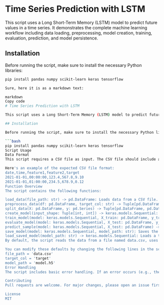 # Time Series Prediction with LSTM

This script uses a Long Short-Term Memory (LSTM) model to predict future values in a time series. It demonstrates the complete machine learning workflow including data loading, preprocessing, model creation, training, evaluation, prediction, and model persistence.

## Installation

Before running the script, make sure to install the necessary Python libraries:

```bash
pip install pandas numpy scikit-learn keras tensorflow

Sure, here it is as a markdown text:

markdown
Copy code
# Time Series Prediction with LSTM

This script uses a Long Short-Term Memory (LSTM) model to predict future values in a time series. It demonstrates the complete machine learning workflow including data loading, preprocessing, model creation, training, evaluation, prediction, and model persistence.

## Installation

Before running the script, make sure to install the necessary Python libraries:

```bash
pip install pandas numpy scikit-learn keras tensorflow
Script Usage
Data Format
This script requires a CSV file as input. The CSV file should include a date and time column, as well as a column for the target variable to predict. The remaining columns are considered as features.

Here's an example of the expected CSV file format:
date,time,feature1,feature2,target
2021-01-01,00:00:00,123.4,567.8,9.10
2021-01-01,01:00:00,234.5,678.9,0.12
Function Overview
The script contains the following functions:

load_data(file_path: str) -> pd.DataFrame: Loads data from a CSV file.
preprocess_data(df: pd.DataFrame, target_col: str) -> Tuple[pd.DataFrame, pd.Series]: Preprocesses the data by converting the date and time to timestamp, normalizing all feature columns, and separating the features and target variable.
split_data(X: pd.DataFrame, y: pd.Series) -> Tuple[pd.DataFrame, pd.DataFrame, pd.Series, pd.Series]: Splits the data into training and test sets.
create_model(input_shape: Tuple[int, int]) -> keras.models.Sequential: Creates a LSTM model.
train_model(model: keras.models.Sequential, X_train: pd.DataFrame, y_train: pd.Series, epochs: int = 50, validation_split: float = 0.2) -> Tuple[keras.models.Sequential, keras.callbacks.History]: Trains the LSTM model on the training data.
evaluate_model(model: keras.models.Sequential, X_test: pd.DataFrame, y_test: pd.Series) -> float: Evaluates the model on the test data and returns the loss.
predict_sample(model: keras.models.Sequential, X_test: pd.DataFrame) -> float: Predicts the value for the first sample in the test set.
save_model(model: keras.models.Sequential, model_path: str): Saves the trained model to a file.
load_saved_model(model_path: str) -> keras.models.Sequential: Loads a trained model from a file.
By default, the script reads the data from a file named data.csv, uses a column named target as the target variable, trains a LSTM model, and saves the trained model to a file named model.h5.

You can modify these defaults by changing the following lines in the script:
file_path = 'data.csv'
target_col = 'target'
model_path = 'model.h5'
Error Handling
The script includes basic error handling. If an error occurs (e.g., the data file does not exist, the target column is not found in the data, etc.), the script will print an error message and terminate.

Contributing
Pull requests are welcome. For major changes, please open an issue first to discuss what you would like to change.

License
MIT